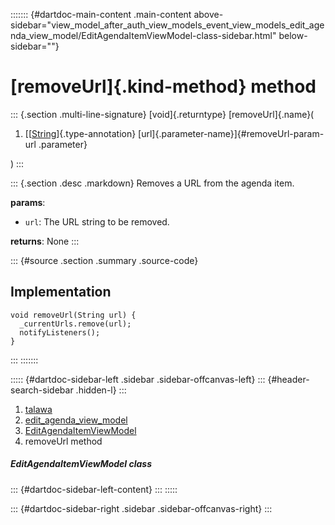 ::::::: {#dartdoc-main-content .main-content above-sidebar="view_model_after_auth_view_models_event_view_models_edit_agenda_view_model/EditAgendaItemViewModel-class-sidebar.html" below-sidebar=""}
<div>

# [removeUrl]{.kind-method} method

</div>

::: {.section .multi-line-signature}
[void]{.returntype} [removeUrl]{.name}(

1.  [[[String](https://api.flutter.dev/flutter/dart-core/String-class.html)]{.type-annotation}
    [url]{.parameter-name}]{#removeUrl-param-url .parameter}

)
:::

::: {.section .desc .markdown}
Removes a URL from the agenda item.

**params**:

-   `url`: The URL string to be removed.

**returns**: None
:::

::: {#source .section .summary .source-code}
## Implementation

``` language-dart
void removeUrl(String url) {
  _currentUrls.remove(url);
  notifyListeners();
}
```
:::
:::::::

::::: {#dartdoc-sidebar-left .sidebar .sidebar-offcanvas-left}
::: {#header-search-sidebar .hidden-l}
:::

1.  [talawa](../../index.html)
2.  [edit_agenda_view_model](../../view_model_after_auth_view_models_event_view_models_edit_agenda_view_model/)
3.  [EditAgendaItemViewModel](../../view_model_after_auth_view_models_event_view_models_edit_agenda_view_model/EditAgendaItemViewModel-class.html)
4.  removeUrl method

##### EditAgendaItemViewModel class

::: {#dartdoc-sidebar-left-content}
:::
:::::

::: {#dartdoc-sidebar-right .sidebar .sidebar-offcanvas-right}
:::
